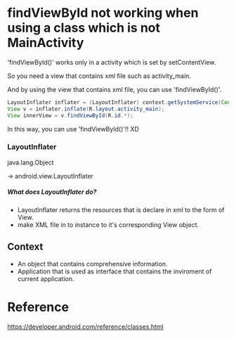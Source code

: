 # findViewById not working when using a class which is not MainActivity

'findViewById()' works only in a activity which is set by setContentView.

So you need a view that contains xml file such as activity_main.

And by using the view that contains xml file, you can use 'findViewById()'.

```java
LayoutInflater inflater = (LayoutInflater) context.getSystemService(Context.LAYOUT_INFLATER_SERVICE);
View v = inflater.inflate(R.layout.activity_main);
View innerView = v.findViewById(R.id.*);
```

In this way, you can use 'findViewById()'!! XD



### LayoutInflater

java.lang.Object

  -> android.view.LayoutInflater

##### What does LayoutInflater do?

+ LayoutInflater returns the resources that is declare in xml to the form of View.
+ make XML file in to instance to it's corresponding View object.



## Context

+ An object that contains comprehensive information.
+ Application that is used as interface that contains the inviroment of current application.



# Reference 

https://developer.android.com/reference/classes.html